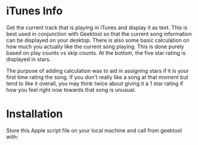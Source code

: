 iTunes Info
===========

Get the current track that is playing in iTunes and display it as text. This is best used in conjunction with Geektool so that the current song information can be displayed on your desktop. There is also some basic calculation on how much you actually like the current song playing. This is done purely based on play counts vs skip counts. At the bottom, the five star rating is displayed in stars.

The purpose of adding calculation was to aid in assigning stars if it is your first time rating the song. If you don't really like a song at that moment but tend to like it overall, you may think twice about giving it a 1 star rating if how you feel right now towards that song is unusual.

Installation
============

Store this Apple script file on your local machine and call from geektool with:
